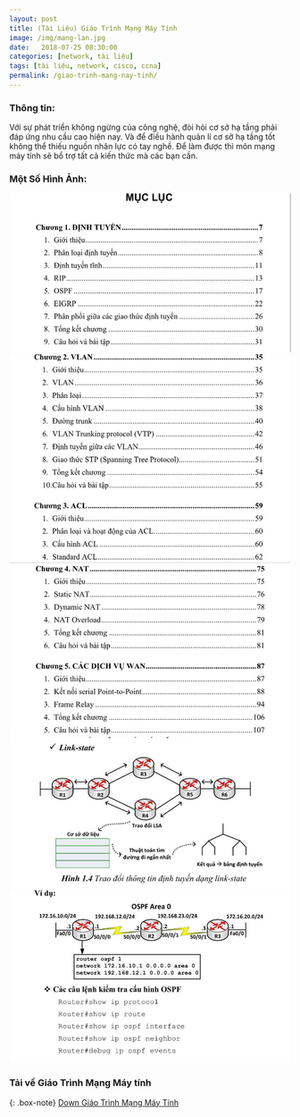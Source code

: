```yaml
---
layout: post
title: (Tài Liệu) Giáo Trình Mạng Máy Tính
image: /img/mang-lan.jpg
date:   2018-07-25 08:30:00
categories: [network, tài liệu]
tags: [tài liệu, network, cisco, ccna]
permalink: /giao-trinh-mang-nay-tinh/
---
```


### Thông tin:
Với sự phát triển không ngừng của công nghệ, đòi hỏi cơ sở hạ tầng phải đáp ứng nhu cầu cao hiện nay. Và để điều hành quản lí cơ sở hạ tầng tốt không thể thiếu nguồn nhân lực có tay nghề. Để làm được thì môn mạng máy tính sẽ bổ trợ tất cả kiến thức mà các bạn cần.
### Một Số Hình Ảnh:
![Mục lục giáo trình mạng](/img/giao-trinh-mang.png)
![Mục lục giáo trình mạng](/img/giao-trinh-mang-2.png)
![Mục lục giáo trình mạng](/img/giao-trinh-mang-3.png)
![Mục lục giáo trình mạng](/img/giao-trinh-mang-4.png)
![Mục lục giáo trình mạng](/img/giao-trinh-mang-5.png)
### Tải về Giáo Trình Mạng Máy tính    
{: .box-note}
[Down Giáo Trình Mạng Máy Tính](https://acieduvn-my.sharepoint.com/:b:/g/personal/nhanhq_aci_edu_vn1/EcQ4pRIlP-NCi7TDAfUh58MBz_v_Lyi1hF8XZJhwj78Y_g?e=uw2A7z)

